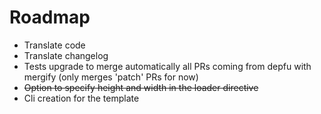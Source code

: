 # Roadmap

* Translate code
* Translate changelog
* Tests upgrade to merge automatically all PRs coming from depfu with mergify (only merges 'patch' PRs for now)
* ~~Option to specify height and width in the loader directive~~
* Cli creation for the template
